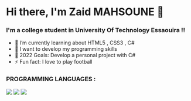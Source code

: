 # Hi there, I'm Zaid MAHSOUNE 👋 



### I'm a college student in University Of Technology Essaouira !!

- 🌱 I’m currently learning about HTML5 , CSS3 , C# 
- 👯 I want to develop my programming skills
- 🥅 2022 Goals: Develop a personal project with C# 
- ⚡ Fun fact: I love to play football 



### PROGRAMMING LANGUAGES :

<img src="https://img.shields.io/badge/-MYSQL-4479A1?logo=mysql&logoColor=fff">

<img src="https://img.shields.io/badge/-C Language-A8B9CC?logo=C&logoColor=fff">

<img src="https://img.shields.io/badge/C++-blue.svg?style=flat&logo=cplusplus">
